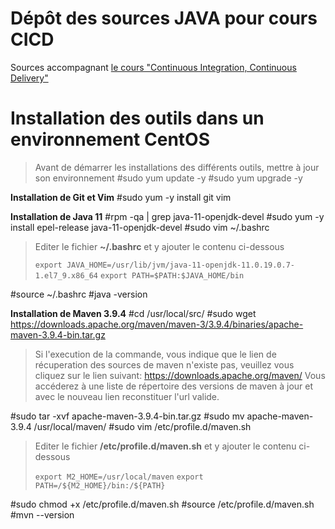 # Dépôt des sources JAVA pour cours CICD 

Sources accompagnant [le cours "Continuous Integration, Continuous Delivery"](https://eazytraining.fr/cours/cicd-pour-developpeurs-debutez-avec-le-devops-quand-on-est-developpeur/)

# Installation des outils dans un environnement CentOS

> Avant de démarrer les installations des différents outils, mettre à jour son environnement
#sudo yum update -y
#sudo yum upgrade -y

**Installation de Git et Vim**
#sudo yum -y install git vim

**Installation de Java 11**
#rpm -qa | grep java-11-openjdk-devel
#sudo yum -y install epel-release java-11-openjdk-devel
#sudo vim ~/.bashrc
> Editer le fichier **~/.bashrc** et y ajouter le contenu ci-dessous
> 
> ``` export JAVA_HOME=/usr/lib/jvm/java-11-openjdk-11.0.19.0.7-1.el7_9.x86_64 ```
> ```export PATH=$PATH:$JAVA_HOME/bin ``` 

#source ~/.bashrc
#java -version

**Installation de Maven 3.9.4**
#cd /usr/local/src/
#sudo wget https://downloads.apache.org/maven/maven-3/3.9.4/binaries/apache-maven-3.9.4-bin.tar.gz
> Si l'execution de la commande, vous indique que le lien de récuperation des sources de maven n'existe pas, veuillez vous cliquez sur le lien suivant:
> https://downloads.apache.org/maven/
> Vous accéderez à une liste de répertoire des versions de maven à jour et avec le nouveau lien reconstituer l'url valide.
> 
#sudo tar -xvf apache-maven-3.9.4-bin.tar.gz
#sudo mv apache-maven-3.9.4 /usr/local/maven/
#sudo vim /etc/profile.d/maven.sh
> Editer le fichier **/etc/profile.d/maven.sh** et y ajouter le contenu ci-dessous
> 
> ``` export M2_HOME=/usr/local/maven ```
> ```export PATH=/${M2_HOME}/bin:/${PATH} ``` 

#sudo chmod +x /etc/profile.d/maven.sh
#source /etc/profile.d/maven.sh
#mvn --version
